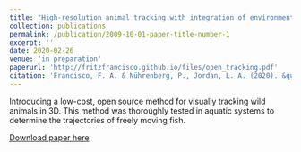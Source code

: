 ```yaml
---
title: "High-resolution animal tracking with integration of environmental information in aquatic systems"
collection: publications
permalink: /publication/2009-10-01-paper-title-number-1
excerpt: ''
date: 2020-02-26
venue: 'in preparation'
paperurl: 'http://fritzfrancisco.github.io/files/open_tracking.pdf'
citation: 'Francisco, F. A. & Nührenberg, P., Jordan, L. A. (2020). &quot;High-resolution animal tracking with integration ofenvironmental information in aquatic systems&quot; <i>in preparation</i>. 1(1).'
---
```

Introducing a low-cost, open source method for visually tracking wild animals in 3D. This method was thoroughly tested in aquatic systems to determine the trajectories of freely moving fish. 

[Download paper here](http://fritzfrancisco.github.io/files/open_tracking.pdf)


